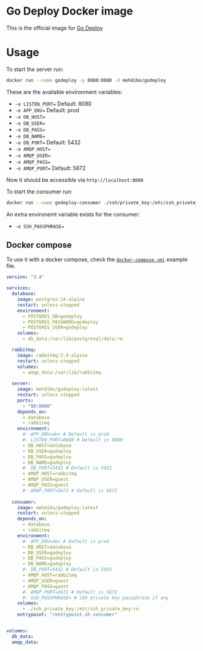 # Go Deploy Docker image
This is the official image for [Go Deploy](https://github.com/mehdibo/godeploy)

# Usage

To start the server run:
```sh
docker run --name godeploy -p 8080:8080 -d mehdibo/godeploy
```
These are the available environment variables:

 - `-e LISTEN_PORT=` Default: 8080
 - `-e APP_ENV=` Default: prod
 - `-e DB_HOST=`
 - `-e DB_USER=`
 - `-e DB_PASS=`
 - `-e DB_NAME=`
 - `-e DB_PORT=` Default: 5432
 - `-e AMQP_HOST=`
 - `-e AMQP_USER=`
 - `-e AMQP_PASS=`
 - `-e AMQP_PORT=` Default: 5672

Now it should be accessible via `http://localhost:8080`

To start the consumer run:

```sh
docker run --name godeploy-consumer ./ssh/private_key:/etc/ssh_private_key:ro -d mehdibo/godeploy consumer
```

An extra environemt variable exists for the consumer:
 - `-e SSH_PASSPHRASE=`

## Docker compose
To use it with a docker compose, check the [`docker-compose.yml`](https://github.com/mehdibo/godeploy-docker/blob/develop/docker-compose.yml) example file.

```yaml
version: "3.4"

services:
  database:
    image: postgres:14-alpine
    restart: unless-stopped
    environment:
      - POSTGRES_DB=godeploy
      - POSTGRES_PASSWORD=godeploy
      - POSTGRES_USER=godeploy
    volumes:
      - db_data:/var/lib/postgresql/data:rw

  rabbitmq:
    image: rabbitmq:3.9-alpine
    restart: unless-stopped
    volumes:
      - amqp_data:/var/lib/rabbitmq
  
  server:
    image: mehdibo/godeploy:latest
    restart: unless-stopped
    ports:
      - "80:8080"
    depends_on:
      - database
      - rabbitmq
    environment:
      #- APP_ENV=dev # Default is prod
      #- LISTEN_PORT=8080 # Default is 8080
      - DB_HOST=database
      - DB_USER=godeploy
      - DB_PASS=godeploy
      - DB_NAME=godeploy
      #- DB_PORT=5432 # Default is 5432
      - AMQP_HOST=rabbitmq
      - AMQP_USER=guest
      - AMQP_PASS=guest
      #- AMQP_PORT=5672 # Default is 5672
    
  consumer:
    image: mehdibo/godeploy:latest
    restart: unless-stopped
    depends_on:
      - database
      - rabbitmq
    environment:
      #- APP_ENV=dev # Default is prod
      - DB_HOST=database
      - DB_USER=godeploy
      - DB_PASS=godeploy
      - DB_NAME=godeploy
      #- DB_PORT=5432 # Default is 5432
      - AMQP_HOST=rabbitmq
      - AMQP_USER=guest
      - AMQP_PASS=guest
      #- AMQP_PORT=5672 # Default is 5672
      #- SSH_PASSPHRASE= # SSH private key passphrase if any
    volumes:
      - ./ssh_private_key:/etc/ssh_private_key:ro
    entrypoint: "/entrypoint.sh consumer"


volumes:
  db_data:
  amqp_data:
```
